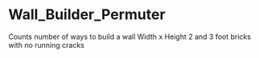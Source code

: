 Wall_Builder_Permuter
=====================

Counts number of ways to build a wall Width x Height 2 and 3 foot bricks with no running cracks

